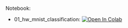 Notebook:

* 01_hw_mnist_classification: [![Open In Colab](https://colab.research.google.com/assets/colab-badge.svg)](https://colab.research.google.com/github/TemaBlag/Yandex_Training/blob/main/ml_training_3/hw1/Warmup/01_hw_mnist_classification.ipynb)
